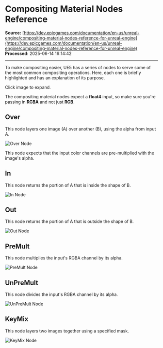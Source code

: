 # Compositing Material Nodes Reference

**Source:** [https://dev.epicgames.com/documentation/en-us/unreal-engine/compositing-material-nodes-reference-for-unreal-engine](https://dev.epicgames.com/documentation/en-us/unreal-engine/compositing-material-nodes-reference-for-unreal-engine)  
**Processed:** 2025-06-14 16:14:42

---

To make compositing easier, UE5 has a series of nodes to serve some of the most common compositing operations. Here, each one is briefly highlighted and has an explanation of its purpose.

Click image to expand.

The compositing material nodes expect a **float4** input, so make sure you're passing in **RGBA** and not just **RGB**.

## Over

This node layers one image (A) over another (B), using the alpha from input A.

![Over Node](https://d1iv7db44yhgxn.cloudfront.net/documentation/images/aa1a91a7-2377-492f-8a38-55cd7c98f259/02-over-node.png "Over Node")

This node expects that the input color channels are pre-multiplied with the image's alpha.

## In

This node returns the portion of A that is inside the shape of B.

![In Node](https://d1iv7db44yhgxn.cloudfront.net/documentation/images/3454702c-2376-4d1d-8f18-62271e636f87/03-in-node.png "In Node")

## Out

This node returns the portion of A that is outside the shape of B.

![Out Node](https://d1iv7db44yhgxn.cloudfront.net/documentation/images/61f6c657-aaec-467b-9434-693d36143ed9/04-out-node.png "Out Node")

## PreMult

This node multiplies the input's RGBA channel by its alpha.

![PreMult Node](https://d1iv7db44yhgxn.cloudfront.net/documentation/images/426f6779-8b0f-40fc-ac87-9fe934365027/05-premult-node.png "PreMult Node")

## UnPreMult

This node divides the input's RGBA channel by its alpha.

![UnPreMult Node](https://d1iv7db44yhgxn.cloudfront.net/documentation/images/91da0193-ca1a-45dd-9d55-d551036345a1/06-unpremult-node.png "UnPreMult Node")

## KeyMix

This node layers two images together using a specified mask.

![KeyMix Node](https://d1iv7db44yhgxn.cloudfront.net/documentation/images/9b3d39a7-dee5-4f0d-b10d-7c2839346a17/07-key-mix-node.png "KeyMix Node")